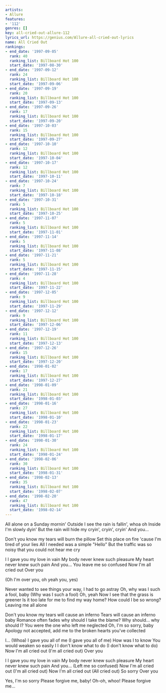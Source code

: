 ```yaml
---
artists:
- Allure
features:
- '112'
genres: []
key: all-cried-out-allure-112
lyrics_url: https://genius.com/Allure-all-cried-out-lyrics
name: All Cried Out
rankings:
- end_date: '1997-09-05'
  rank: 40
  ranking_list: Billboard Hot 100
  start_date: '1997-08-30'
- end_date: '1997-09-12'
  rank: 24
  ranking_list: Billboard Hot 100
  start_date: '1997-09-06'
- end_date: '1997-09-19'
  rank: 20
  ranking_list: Billboard Hot 100
  start_date: '1997-09-13'
- end_date: '1997-09-26'
  rank: 17
  ranking_list: Billboard Hot 100
  start_date: '1997-09-20'
- end_date: '1997-10-03'
  rank: 15
  ranking_list: Billboard Hot 100
  start_date: '1997-09-27'
- end_date: '1997-10-10'
  rank: 12
  ranking_list: Billboard Hot 100
  start_date: '1997-10-04'
- end_date: '1997-10-17'
  rank: 12
  ranking_list: Billboard Hot 100
  start_date: '1997-10-11'
- end_date: '1997-10-24'
  rank: 7
  ranking_list: Billboard Hot 100
  start_date: '1997-10-18'
- end_date: '1997-10-31'
  rank: 5
  ranking_list: Billboard Hot 100
  start_date: '1997-10-25'
- end_date: '1997-11-07'
  rank: 5
  ranking_list: Billboard Hot 100
  start_date: '1997-11-01'
- end_date: '1997-11-14'
  rank: 5
  ranking_list: Billboard Hot 100
  start_date: '1997-11-08'
- end_date: '1997-11-21'
  rank: 5
  ranking_list: Billboard Hot 100
  start_date: '1997-11-15'
- end_date: '1997-11-28'
  rank: 4
  ranking_list: Billboard Hot 100
  start_date: '1997-11-22'
- end_date: '1997-12-05'
  rank: 9
  ranking_list: Billboard Hot 100
  start_date: '1997-11-29'
- end_date: '1997-12-12'
  rank: 9
  ranking_list: Billboard Hot 100
  start_date: '1997-12-06'
- end_date: '1997-12-19'
  rank: 11
  ranking_list: Billboard Hot 100
  start_date: '1997-12-13'
- end_date: '1997-12-26'
  rank: 15
  ranking_list: Billboard Hot 100
  start_date: '1997-12-20'
- end_date: '1998-01-02'
  rank: 17
  ranking_list: Billboard Hot 100
  start_date: '1997-12-27'
- end_date: '1998-01-09'
  rank: 21
  ranking_list: Billboard Hot 100
  start_date: '1998-01-03'
- end_date: '1998-01-16'
  rank: 27
  ranking_list: Billboard Hot 100
  start_date: '1998-01-10'
- end_date: '1998-01-23'
  rank: 22
  ranking_list: Billboard Hot 100
  start_date: '1998-01-17'
- end_date: '1998-01-30'
  rank: 24
  ranking_list: Billboard Hot 100
  start_date: '1998-01-24'
- end_date: '1998-02-06'
  rank: 30
  ranking_list: Billboard Hot 100
  start_date: '1998-01-31'
- end_date: '1998-02-13'
  rank: 35
  ranking_list: Billboard Hot 100
  start_date: '1998-02-07'
- end_date: '1998-02-20'
  rank: 47
  ranking_list: Billboard Hot 100
  start_date: '1998-02-14'
---
```

All alone on a Sunday mornin'
Outside I see the rain is fallin', whoa oh
Inside I'm slowly dyin'
But the rain will hide my cryin', cryin', cryin'
And you...


Don't you know my tears will burn the pillow
Set this place on fire 'cause I'm tired of your lies
All I needed was a simple "Hello"
But the traffic was so noisy that you could not hear me cry


I
I gave you my love in vain
My body never knew such pleasure
My heart never knew such pain
And you...
You leave me so confused
Now I'm all cried out
Over you


(Oh I'm over you, oh yeah you, yes)


Never wanted to see things your way, I had to go astray
Oh, why was I such a fool, baby
(Why was I such a fool) Oh, yeah
Now I see that the grass is greener
Is it too late for me to find my way home?
How could I be so wrong?
Leaving me all alone


Don't you know my tears will cause an inferno
Tears will cause an inferno baby
Romance often fades why should I take the blame?
Why should... why should I?
You were the one who left me neglected
Oh, I'm so sorry, baby
Apology not accepted, add me to the broken hearts you've collected


I... (Whoa)
I gave you all of me (I gave you all of me)
How was I to know
You would weaken so easily
I
I don't know what to do (I don't know what to do)
Now I'm all cried out (I'm all cried out)
Over you


I
I gave you my love in vain
My body never knew such pleasure
My heart never knew such pain
And you... (Left me so confused)
Now I'm all cried out (I'm all cried out)
Now I'm all cried out (All cried out)
So sorry
Over you


Yes, I'm so sorry
Please forgive me, baby!
Oh-oh, whoo!
Please forgive me...
